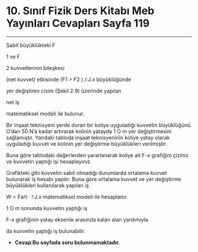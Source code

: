 # 10. Sınıf Fizik Ders Kitabı Meb Yayınları Cevapları Sayfa 119

---

Sabit büyüklükteki F

 1 ve F

 2 kuvvetlerinin bileşkesi

 (net kuvvet) etkisinde (F1 > F2 ) /:J.x büyüklüğünde

 yer değiştiren cisim (Şekil 2.9) üzerinde yapılan

 net iş

 matematiksel modeli ile bulunur.

Bir inşaat teknisyeni yerde duran bir koliye uyguladığı kuvvetin büyüklüğünü O’dan 50 N’a kadar artırarak kolinin yatayda 1 O m yer değiştirmesini sağlamıştır. Yandaki tabloda inşaat teknisyeninin koliye yatay olarak uyguladığı kuvvet ve kolinin yer değiştirme büyüklükleri verilmiştir.

Buna göre tablodaki değerlerden yararlanarak koliye ait F-x grafiğini çiziniz ve kuvvetin yaptığı işi hesaplayınız.

Grafikteki gibi kuvvetin sabit olmadığı durumlarda ortalama kuvvet bulunarak iş hesabı yapılır. Buna göre ortalama kuvvet ve yer değiştirme büyüklükleri kullanılarak yapılan iş

W = Fart · !:J.x matematiksel modeli ile hesaplanır.

 1 O m sonunda kuvvetin yaptığı iş

F-x grafiğinin yatay eksenle arasında kalan alan yardımıyla

 da kuvvetin yaptığı iş bulunabilir.

-   **Cevap**:**Bu sayfada soru bulunmamaktadır.**